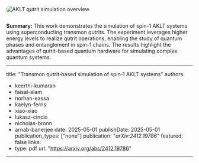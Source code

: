 <img src="/uploads/aklt_overview.png" alt="AKLT qutrit simulation overview" style="max-width: 600px; border-radius: 8px; margin-bottom: 1em;" />

**Summary:**
This work demonstrates the simulation of spin-1 AKLT systems using superconducting transmon qutrits. The experiment leverages higher energy levels to realize qutrit operations, enabling the study of quantum phases and entanglement in spin-1 chains. The results highlight the advantages of qutrit-based quantum hardware for simulating complex quantum systems.

---
title: "Transmon qutrit‑based simulation of spin‑1 AKLT systems"
authors:
  - keerthi-kumaran
  - faisal-alam
  - norhan-eassa
  - kaelyn-ferris
  - xiao-xiao
  - lukasz-cincio
  - nicholas-bronn
  - arnab-banerjee
date: 2025-05-01
publishDate: 2025-05-01
publication_types: ["none"]
publication: "*arXiv:2412.19786*"
featured: false
links:
  - type: pdf
    url: "https://arxiv.org/abs/2412.19786"
---

